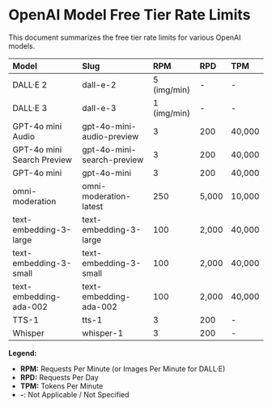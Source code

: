 # OpenAI Model Free Tier Rate Limits

This document summarizes the free tier rate limits for various OpenAI models.

| Model                     | Slug                          | RPM         | RPD   | TPM     |
| :------------------------ | :---------------------------- | :---------- | :---- | :------ |
| DALL·E 2                  | dall-e-2                      | 5 (img/min) | -     | -       |
| DALL·E 3                  | dall-e-3                      | 1 (img/min) | -     | -       |
| GPT-4o mini Audio         | gpt-4o-mini-audio-preview     | 3           | 200   | 40,000  |
| GPT-4o mini Search Preview| gpt-4o-mini-search-preview    | 3           | 200   | 40,000  |
| GPT-4o mini               | gpt-4o-mini                   | 3           | 200   | 40,000  |
| omni-moderation           | omni-moderation-latest        | 250         | 5,000 | 10,000  |
| text-embedding-3-large    | text-embedding-3-large        | 100         | 2,000 | 40,000  |
| text-embedding-3-small    | text-embedding-3-small        | 100         | 2,000 | 40,000  |
| text-embedding-ada-002    | text-embedding-ada-002        | 100         | 2,000 | 40,000  |
| TTS-1                     | tts-1                         | 3           | 200   | -       |
| Whisper                   | whisper-1                     | 3           | 200   | -       |

**Legend:**
*   **RPM:** Requests Per Minute (or Images Per Minute for DALL·E)
*   **RPD:** Requests Per Day
*   **TPM:** Tokens Per Minute
*   **-**: Not Applicable / Not Specified
